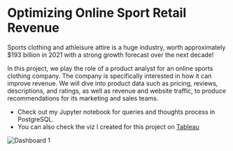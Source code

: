 # Optimizing Online Sport Retail Revenue

Sports clothing and athleisure attire is a huge industry, worth approximately $193 billion in 2021 with a strong growth forecast over the next decade!

In this project, we play the role of a product analyst for an online sports clothing company. The company is specifically interested in how it can improve revenue. We will dive into product data such as pricing, reviews, descriptions, and ratings, as well as revenue and website traffic, to produce recommendations for its marketing and sales teams.

- Check out my Jupyter notebook for queries and thoughts process in PostgreSQL.
- You can also check the viz I created for this project on [Tableau](https://public.tableau.com/views/OptimizingOnlineSportRetailRevenue/Dashboard1?:language=en-US&publish=yes&:display_count=n&:origin=viz_share_link)


![Dashboard 1](https://user-images.githubusercontent.com/113878177/199422009-d5f6ade4-96bf-42c3-9471-ef73e83457cf.png)
